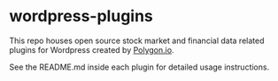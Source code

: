 # wordpress-plugins
This repo houses open source stock market and financial data related plugins for Wordpress created by [Polygon.io](https://polygon.io).

See the README.md inside each plugin for detailed usage instructions.
